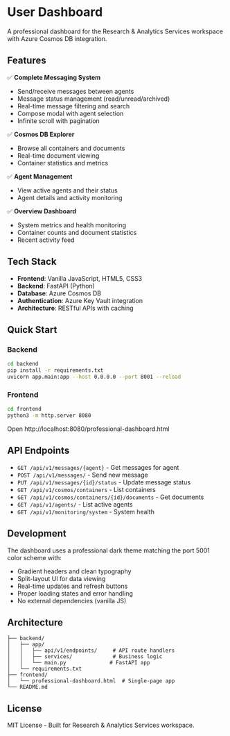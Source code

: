 # User Dashboard

A professional dashboard for the Research & Analytics Services workspace with Azure Cosmos DB integration.

## Features

✅ **Complete Messaging System**
- Send/receive messages between agents
- Message status management (read/unread/archived)
- Real-time message filtering and search
- Compose modal with agent selection
- Infinite scroll with pagination

✅ **Cosmos DB Explorer**
- Browse all containers and documents
- Real-time document viewing
- Container statistics and metrics

✅ **Agent Management**
- View active agents and their status
- Agent details and activity monitoring

✅ **Overview Dashboard**
- System metrics and health monitoring
- Container counts and document statistics
- Recent activity feed

## Tech Stack

- **Frontend**: Vanilla JavaScript, HTML5, CSS3
- **Backend**: FastAPI (Python)
- **Database**: Azure Cosmos DB
- **Authentication**: Azure Key Vault integration
- **Architecture**: RESTful APIs with caching

## Quick Start

### Backend
```bash
cd backend
pip install -r requirements.txt
uvicorn app.main:app --host 0.0.0.0 --port 8001 --reload
```

### Frontend
```bash
cd frontend
python3 -m http.server 8080
```

Open http://localhost:8080/professional-dashboard.html

## API Endpoints

- `GET /api/v1/messages/{agent}` - Get messages for agent
- `POST /api/v1/messages/` - Send new message  
- `PUT /api/v1/messages/{id}/status` - Update message status
- `GET /api/v1/cosmos/containers` - List containers
- `GET /api/v1/cosmos/containers/{id}/documents` - Get documents
- `GET /api/v1/agents/` - List active agents
- `GET /api/v1/monitoring/system` - System health

## Development

The dashboard uses a professional dark theme matching the port 5001 color scheme with:
- Gradient headers and clean typography
- Split-layout UI for data viewing
- Real-time updates and refresh buttons
- Proper loading states and error handling
- No external dependencies (vanilla JS)

## Architecture

```
├── backend/
│   ├── app/
│   │   ├── api/v1/endpoints/     # API route handlers
│   │   ├── services/             # Business logic
│   │   └── main.py              # FastAPI app
│   └── requirements.txt
├── frontend/
│   └── professional-dashboard.html  # Single-page app
└── README.md
```

## License

MIT License - Built for Research & Analytics Services workspace.
